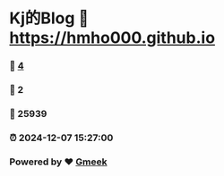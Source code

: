 # Kj的Blog :link: https://hmho000.github.io 
### :page_facing_up: [4](https://hmho000.github.io/tag.html) 
### :speech_balloon: 2 
### :hibiscus: 25939 
### :alarm_clock: 2024-12-07 15:27:00 
### Powered by :heart: [Gmeek](https://github.com/Meekdai/Gmeek)
